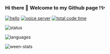 <p align="left">
  <h3>
    Hi there 👋 Welcome to my Github page !✨
  </h3>
  <p style="display:flex;align-items:center;gap:4px">
    <a href="https://kook.top/no5y4g">
      <img src="https://img.shields.io/badge/-Join%20Chat%20%3E%3E-%23437fe3" alt="hello" />
    </a>
    <a href="https://kook.top/no5y4g">
      <img src="https://www.kookapp.cn/api/v3/badge/guild?guild_id=6285247552381366&style=0" alt="voice server" />
    </a>
    <a href="https://wakatime.com/@fbf83637-e1e4-44f9-8433-dff31cb62e4d">
      <img src="https://wakatime.com/badge/user/fbf83637-e1e4-44f9-8433-dff31cb62e4d.svg" alt="total code time" />
    </a>
  </p>
</p>

<p align="left">
  <div>
    <img alt="status" src="https://github-readme-stats.vercel.app/api?username=MitsuhaYuki&hide=contribs,prs&hide_border=true&include_all_commits=true&count_private=true&show_icons=true" />
  </div>
</p>

<p align="left">
  <div>
    <img alt="languages" src="https://github-readme-stats.vercel.app/api/top-langs/?username=MitsuhaYuki&hide_border=true&layout=compact&card_width=445" />
  </div>
</p>

<p align="left">
  <div>
    <img alt="ween-stats" src="https://github-readme-stats.vercel.app/api/wakatime?username=MitsuhaYuki&hide_border=true&custom_title=Week%20Stats" />
  </div>
</p>
